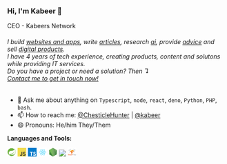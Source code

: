 
<!--
### Hi there 👋

**kabeer11000/kabeer11000** is a ✨ _special_ ✨ repository because its `README.md` (this file) appears on your GitHub profile.

Here are some ideas to get you started:

- 🔭 I’m currently working on ...
- 🌱 I’m currently learning ...
- 👯 I’m looking to collaborate on ...
- 🤔 I’m looking for help with ...
- 💬 Ask me about ...
- 📫 How to reach me: ...
- 😄 Pronouns: ...
- ⚡ Fun fact: ...
-->


### Hi, I'm Kabeer 👋
CEO - Kabeers Network

<h6>I build <a href="https://kabeersnetwork">websites and apps</a>, write <a href="https://developers.kabeersnetwork.tk">articles</a>, research <a href="https://research.kabeersnetwork.tk">ai</a>, provide <a href="https://theotherdev.kabeersnetwork.tk/contact/redirect.html">advice</a> and sell <a href="https://kabeersnetwork.tk/store">digital products</a>.<br>I have 4 years of tech experience, creating products, content and solutons while providing IT services.<br>Do you have a project or need a solution? Then ↴<br><a href="https://theotherdev.kabeersnetwork.tk/contact/redirect.html">Contact me to get in touch now!</a></h6>

- 💬 Ask me about anything on `Typescript`, `node`, `react`, `deno`, `Python`, `PHP`, `bash`.
- 📫 How to reach me: [@ChesticleHunter](https://twitter.com/@ChesticleHunter) | [@kabeer](mailto:kabeer@kabeersnetwork.tk)
- 😄 Pronouns: He/him They/Them

**Languages and Tools:**  

<code><img height="20" src="https://raw.githubusercontent.com/github/explore/80688e429a7d4ef2fca1e82350fe8e3517d3494d/topics/spring-boot/spring-boot.png"></code>
<code><img height="20" src="https://raw.githubusercontent.com/github/explore/80688e429a7d4ef2fca1e82350fe8e3517d3494d/topics/javascript/javascript.png"></code>
<code><img height="20" src="https://raw.githubusercontent.com/github/explore/80688e429a7d4ef2fca1e82350fe8e3517d3494d/topics/typescript/typescript.png"></code>
<code><img height="20" src="https://raw.githubusercontent.com/github/explore/80688e429a7d4ef2fca1e82350fe8e3517d3494d/topics/react/react.png"></code>
<code><img height="20" src="https://raw.githubusercontent.com/github/explore/80688e429a7d4ef2fca1e82350fe8e3517d3494d/topics/nodejs/nodejs.png"></code>
<code><img height="20" src="https://avatars1.githubusercontent.com/u/42048915?s=200&v=4"></code>
<code><img height="20" src="https://raw.githubusercontent.com/github/explore/80688e429a7d4ef2fca1e82350fe8e3517d3494d/topics/tensorflow/tensorflow.png"></code>
